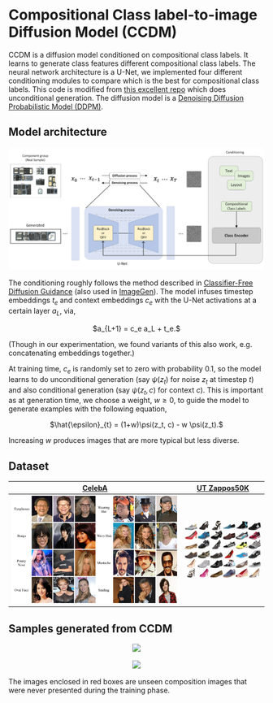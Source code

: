 # Compositional Class label-to-image Diffusion Model (CCDM)

CCDM is a diffusion model conditioned on compositional class labels. It learns to generate class features different compositional class labels. The neural network architecture is a U-Net, we implemented four different conditioning modules to compare which is the best for compositional class labels. This code is modified from [this excellent repo](https://github.com/cloneofsimo/minDiffusion) which does unconditional generation. The diffusion model is a [Denoising Diffusion Probabilistic Model (DDPM)](https://arxiv.org/abs/2006.11239).
## Model architecture
<p align = "center">
<img width="600" src="CCDM.png"/img>
</p>

The conditioning roughly follows the method described in [Classifier-Free Diffusion Guidance](https://arxiv.org/abs/2207.12598) (also used in [ImageGen](https://arxiv.org/abs/2205.11487)). The model infuses timestep embeddings $t_e$ and context embeddings $c_e$ with the U-Net activations at a certain layer $a_L$, via,
<p align = "center">
$a_{L+1} = c_e  a_L + t_e.$
</p>
(Though in our experimentation, we found variants of this also work, e.g. concatenating embeddings together.)

At training time, $c_e$ is randomly set to zero with probability $0.1$, so the model learns to do unconditional generation (say $\psi(z_t)$ for noise $z_t$ at timestep $t$) and also conditional generation (say $\psi(z_t, c)$ for context $c$). This is important as at generation time, we choose a weight, $w \geq 0$, to guide the model to generate examples with the following equation,
<p align = "center">
$\hat{\epsilon}_{t} = (1+w)\psi(z_t, c) - w \psi(z_t).$
</p>

Increasing $w$ produces images that are more typical but less diverse.

## Dataset
| [CelebA](https://mmlab.ie.cuhk.edu.hk/projects/CelebA.html) | [UT Zappos50K](https://vision.cs.utexas.edu/projects/finegrained/utzap50k/) |
| --- | --- |
|![](https://github.com/Larry234/Conditional_Diffusion/blob/main/CelebA.png) | ![](https://github.com/Larry234/Conditional_Diffusion/blob/main/Zappo.jpg) |
## Samples generated from CCDM
<p align = "center">
<img width="600" src="CelebASamples.png"/img>
</p>
<p align = "center">
<img width="600" src="ZappoSamples.png"/img>
</p>
The images enclosed in red boxes are unseen composition images that were never presented during the training phase.
